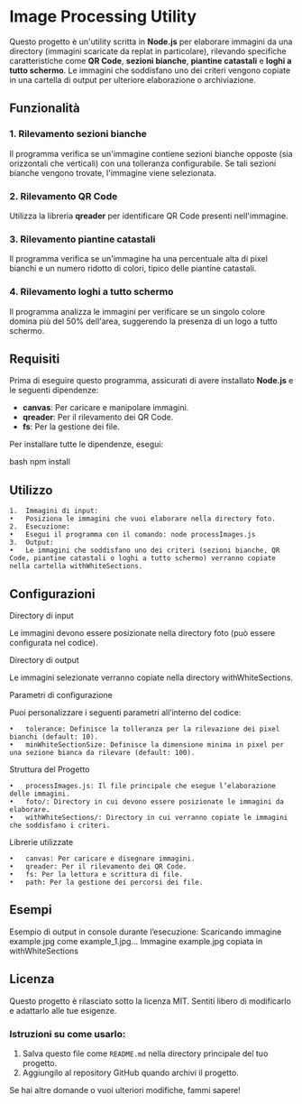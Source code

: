# Image Processing Utility

Questo progetto è un'utility scritta in **Node.js** per elaborare immagini da una directory (immagini scaricate da replat in particolare), rilevando specifiche caratteristiche come **QR Code**, **sezioni bianche**, **piantine catastali** e **loghi a tutto schermo**. Le immagini che soddisfano uno dei criteri vengono copiate in una cartella di output per ulteriore elaborazione o archiviazione.

## Funzionalità

### 1. Rilevamento sezioni bianche
Il programma verifica se un'immagine contiene sezioni bianche opposte (sia orizzontali che verticali) con una tolleranza configurabile. Se tali sezioni bianche vengono trovate, l'immagine viene selezionata.

### 2. Rilevamento QR Code
Utilizza la libreria **qreader** per identificare QR Code presenti nell'immagine.

### 3. Rilevamento piantine catastali
Il programma verifica se un'immagine ha una percentuale alta di pixel bianchi e un numero ridotto di colori, tipico delle piantine catastali.

### 4. Rilevamento loghi a tutto schermo
Il programma analizza le immagini per verificare se un singolo colore domina più del 50% dell'area, suggerendo la presenza di un logo a tutto schermo.

## Requisiti

Prima di eseguire questo programma, assicurati di avere installato **Node.js** e le seguenti dipendenze:

- **canvas**: Per caricare e manipolare immagini.
- **qreader**: Per il rilevamento dei QR Code.
- **fs**: Per la gestione dei file.

Per installare tutte le dipendenze, esegui:

bash
npm install

## Utilizzo

	1.	Immagini di input:
	•	Posiziona le immagini che vuoi elaborare nella directory foto.
	2.	Esecuzione:
	•	Esegui il programma con il comando: node processImages.js
    3.	Output:
	•	Le immagini che soddisfano uno dei criteri (sezioni bianche, QR Code, piantine catastali o loghi a tutto schermo) verranno copiate nella cartella withWhiteSections.

## Configurazioni

Directory di input

Le immagini devono essere posizionate nella directory foto (può essere configurata nel codice).

Directory di output

Le immagini selezionate verranno copiate nella directory withWhiteSections.

Parametri di configurazione

Puoi personalizzare i seguenti parametri all’interno del codice:

	•	tolerance: Definisce la tolleranza per la rilevazione dei pixel bianchi (default: 10).
	•	minWhiteSectionSize: Definisce la dimensione minima in pixel per una sezione bianca da rilevare (default: 100).

Struttura del Progetto

	•	processImages.js: Il file principale che esegue l’elaborazione delle immagini.
	•	foto/: Directory in cui devono essere posizionate le immagini da elaborare.
	•	withWhiteSections/: Directory in cui verranno copiate le immagini che soddisfano i criteri.

Librerie utilizzate

	•	canvas: Per caricare e disegnare immagini.
	•	qreader: Per il rilevamento dei QR Code.
	•	fs: Per la lettura e scrittura di file.
	•	path: Per la gestione dei percorsi dei file.

## Esempi

Esempio di output in console durante l’esecuzione:
Scaricando immagine example.jpg come example_1.jpg...
Immagine example.jpg copiata in withWhiteSections

## Licenza

Questo progetto è rilasciato sotto la licenza MIT. Sentiti libero di modificarlo e adattarlo alle tue esigenze.

### Istruzioni su come usarlo:

1. Salva questo file come `README.md` nella directory principale del tuo progetto.
2. Aggiungilo al repository GitHub quando archivi il progetto.

Se hai altre domande o vuoi ulteriori modifiche, fammi sapere!
